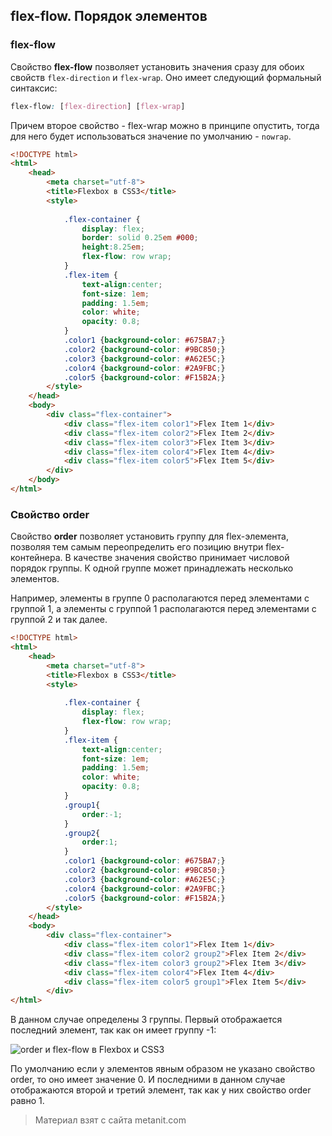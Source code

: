 ## flex-flow. Порядок элементов

### flex-flow

Свойство **flex-flow** позволяет установить значения сразу для обоих свойств `flex-direction` и `flex-wrap`. Оно имеет следующий формальный синтаксис:

```css
flex-flow: [flex-direction] [flex-wrap]
```

Причем второе свойство - flex-wrap можно в принципе опустить, тогда для него будет использоваться значение по умолчанию - `nowrap`.

```html
<!DOCTYPE html>
<html>
    <head>
        <meta charset="utf-8">
        <title>Flexbox в CSS3</title>
        <style>
            
            .flex-container {
                display: flex;
                border: solid 0.25em #000;
                height:8.25em;
                flex-flow: row wrap;
            }
            .flex-item {
                text-align:center;
                font-size: 1em;
                padding: 1.5em;
                color: white;
                opacity: 0.8;
            }
            .color1 {background-color: #675BA7;}
            .color2 {background-color: #9BC850;}
            .color3 {background-color: #A62E5C;}
            .color4 {background-color: #2A9FBC;}
            .color5 {background-color: #F15B2A;}
        </style>
    </head>
    <body>
        <div class="flex-container">
            <div class="flex-item color1">Flex Item 1</div>
            <div class="flex-item color2">Flex Item 2</div>
            <div class="flex-item color3">Flex Item 3</div>
            <div class="flex-item color4">Flex Item 4</div>
            <div class="flex-item color5">Flex Item 5</div>
        </div>
    </body>
</html>
```

### Свойство order

Свойство **order** позволяет установить группу для flex-элемента, позволяя тем самым переопределить его позицию внутри flex-контейнера. В качестве значения свойство принимает числовой порядок группы. К одной группе может принадлежать несколько элементов.

Например, элементы в группе 0 располагаются перед элементами с группой 1, а элементы с группой 1 располагаются перед элементами с группой 2 и так далее.

```html
<!DOCTYPE html>
<html>
    <head>
        <meta charset="utf-8">
        <title>Flexbox в CSS3</title>
        <style>
            
            .flex-container {
                display: flex;
                flex-flow: row wrap;
            }
            .flex-item {
                text-align:center;
                font-size: 1em;
                padding: 1.5em;
                color: white;
                opacity: 0.8;
            }
            .group1{
                order:-1;
            }
            .group2{
                order:1;
            }
            .color1 {background-color: #675BA7;}
            .color2 {background-color: #9BC850;}
            .color3 {background-color: #A62E5C;}
            .color4 {background-color: #2A9FBC;}
            .color5 {background-color: #F15B2A;}
        </style>
    </head>
    <body>
        <div class="flex-container">
            <div class="flex-item color1">Flex Item 1</div>
            <div class="flex-item color2 group2">Flex Item 2</div>
            <div class="flex-item color3 group2">Flex Item 3</div>
            <div class="flex-item color4">Flex Item 4</div>
            <div class="flex-item color5 group1">Flex Item 5</div>
        </div>
</html>
```

В данном случае определены 3 группы. Первый отображается последний элемент, так как он имеет группу -1:

![order и flex-flow в Flexbox и CSS3](https://metanit.com/web/html5/pics/flexbox8.png)

По умолчанию если у элементов явным образом не указано свойство order, то оно имеет значение 0. И последними в данном случае отображаются второй и третий элемент, так как у них свойство order равно 1.


> Материал взят с сайта metanit.com